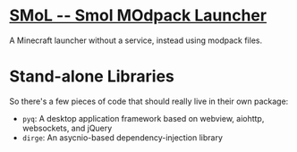 [SMoL -- Smol MOdpack Launcher](http://astro73.com/smol/)
=========================================================

A Minecraft launcher without a service, instead using modpack files.


Stand-alone Libraries
=====================
So there's a few pieces of code that should really live in their own package:

* `pyq`: A desktop application framework based on webview, aiohttp, websockets, and jQuery
* `dirge`: An asycnio-based dependency-injection library
